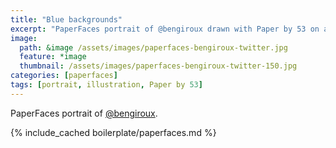 ```yaml
---
title: "Blue backgrounds"
excerpt: "PaperFaces portrait of @bengiroux drawn with Paper by 53 on an iPad."
image: 
  path: &image /assets/images/paperfaces-bengiroux-twitter.jpg 
  feature: *image
  thumbnail: /assets/images/paperfaces-bengiroux-twitter-150.jpg
categories: [paperfaces]
tags: [portrait, illustration, Paper by 53]
---
```


PaperFaces portrait of [@bengiroux](https://twitter.com/bengiroux).

{% include_cached boilerplate/paperfaces.md %}
